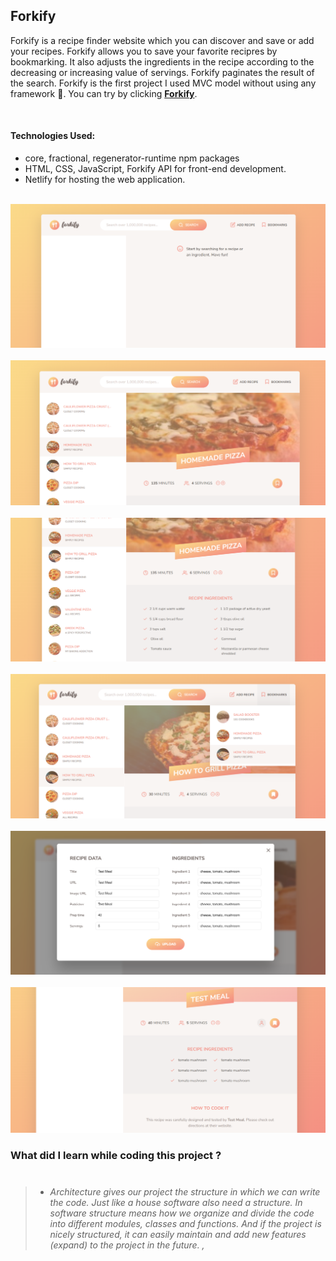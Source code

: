 ## Forkify

Forkify is a recipe finder website which you can discover and save or add your recipes. Forkify allows you to save your favorite recipres by bookmarking. It also adjusts the ingredients in the recipe according to the decreasing or increasing value of servings. Forkify paginates the result of the search. Forkify is the first project I used MVC model without using any framework 💎.
You can try by clicking <strong>[Forkify](https://forkify-gldn.netlify.app/)</strong>.

<br/>

#### Technologies Used:

- core, fractional, regenerator-runtime npm packages
- HTML, CSS, JavaScript, Forkify API for front-end development.
- Netlify for hosting the web application.

 <br/> 
   <img src="../ReadME__img/17 - Forkify/forkify--1.png" alt="Forkify">
<br/>
 <br/> 
   <img src="../ReadME__img/17 - Forkify/forkify--2.png" alt="Forkify">
<br/>
 <br/> 
   <img src="../ReadME__img/17 - Forkify/forkify--3.png" alt="Forkify">
<br/>
 <br/> 
   <img src="../ReadME__img/17 - Forkify/forkify--4.png" alt="Forkify">
<br/>
 <br/> 
   <img src="../ReadME__img/17 - Forkify/forkify--5.png" alt="Forkify">
<br/>
 <br/> 
   <img src="../ReadME__img/17 - Forkify/forkify--6.png" alt="Forkify">
<br/>

### What did I learn while coding this project ?

> #
>
> - _Architecture gives our project the structure in which we can write the code. Just like a house software also need a structure. In software structure means how we organize and divide the code into different modules, classes and functions. And if the project is nicely structured, it can easily maintain and add new features (expand) to the project in the future. ,_
>
> #
